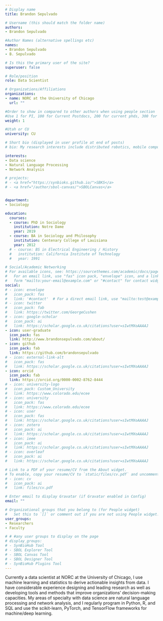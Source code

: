 ```yaml
---
# Display name
title: Brandon Sepulvado

# Username (this should match the folder name)
authors:
- Brandon Sepulvado

#Author Names (alternative spellings etc)
names:
- Brandon Sepulvado
- B. Sepulvado

# Is this the primary user of the site?
superuser: false

# Role/position
role: Data Scientist

# Organizations/Affiliations
organizations:
- name: NORC at the University of Chicago
  url: ""

#Order to show in compared to other authors when using people section
#Use 1 for PI, 100 for Current Postdocs, 200 for current phds, 300 for current masters, 400 for current undergrads, 800 for alum postdocs, 810 for alum phds, 820 for alum masters, and 830 for alum undergrads, 900 for tools, 1000 for projects, 900 for tools, 1000 for projects
weight: 1

#Utah or CU
university: CU

# Short bio (displayed in user profile at end of posts)
# bio: My research interests include distributed robotics, mobile computing and programmable matter.

interests:
- Data science
- Natural Language Processing
- Network Analysis

# projects:
# - <a href="https://synbioks.github.io/">SBKS</a>
# - <a href="/author/sbol-canvas/">SBOLCanvas</a>


department:
- Sociology

education:
  courses:
  - course: PhD in Sociology
    institution: Notre Dame
    year: 2019
  - course: BA in Sociology and Philosophy
    institution: Centenary College of Lauisiana
    year: 2012
  # - course: BS in Electrical Engineering / History
  #   institution: California Institute of Technology
  #   year: 1991

# Social/Academic Networking
# For available icons, see: https://sourcethemes.com/academic/docs/page-builder/#icons
#   For an email link, use "fas" icon pack, "envelope" icon, and a link in the
#   form "mailto:your-email@example.com" or "#contact" for contact widget.
social:
# - icon: envelope
#   icon_pack: fas
#   link: '#contact'  # For a direct email link, use "mailto:test@example.org".
# - icon: twitter
#   icon_pack: fab
#   link: https://twitter.com/GeorgeCushen
# - icon: google-scholar
#   icon_pack: ai
#   link: https://scholar.google.co.uk/citations?user=sIwtMXoAAAAJ
- icon: user-graduate
  icon_pack: fas
  link: http://www.brandonsepulvado.com/about/
- icon: github
  icon_pack: fab
  link: https://github.com/brandonsepulvado
# - icon: external-link-alt
#   icon_pack: fas
#   link: https://scholar.google.co.uk/citations?user=sIwtMXoAAAAJ
- icon: orcid
  icon_pack: fab
  link: https://orcid.org/0000-0002-8762-8444
# - icon: university-logo
#   icon_pack: Custom_University
#   link: https://www.colorado.edu/ecee
# - icon: university
#   icon_pack: fas
#   link: https://www.colorado.edu/ecee
# - icon: user
#   icon_pack: fas
#   link: https://scholar.google.co.uk/citations?user=sIwtMXoAAAAJ
# - icon: zotero
#   icon_pack: ai
#   link: https://scholar.google.co.uk/citations?user=sIwtMXoAAAAJ
# - icon: ieee
#   icon_pack: ai
#   link: https://scholar.google.co.uk/citations?user=sIwtMXoAAAAJ
# - icon: overleaf
#   icon_pack: ai
#   link: https://scholar.google.co.uk/citations?user=sIwtMXoAAAAJ

# Link to a PDF of your resume/CV from the About widget.
# To enable, copy your resume/CV to `static/files/cv.pdf` and uncomment the lines below.
# - icon: cv
#   icon_pack: ai
#   link: files/cv.pdf

# Enter email to display Gravatar (if Gravatar enabled in Config)
email: ""

# Organizational groups that you belong to (for People widget)
#   Set this to `[]` or comment out if you are not using People widget.
user_groups:
- Researchers
- Faculty

# # #any user groups to display on the page
# display_groups:
# - SynBioHub Tool
# - SBOL Explorer Tool
# - SBOL Canvas Tool
# - SBOL Designer Tool
# - SynBioHub Plugins Tool
---
```


Currently a data scientist at NORC at the University of Chicago, I use machine learning and statistics to derive actionable insights from data. I have considerable experience designing and leading research as well as developing tools and methods that improve organizations’ decision-making capacities. My areas of specialty with data science are natural language processing and network analysis, and I regularly program in Python, R, and SQL and use the scikit-learn, PyTorch, and TensorFlow frameworks for machine/deep learning.